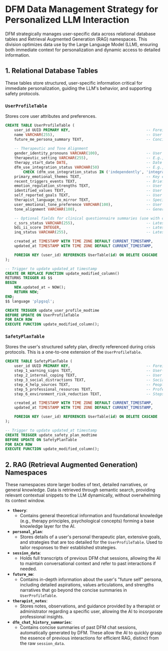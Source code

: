 # DFM Data Management Strategy for Personalized LLM Interaction

DFM strategically manages user-specific data across relational database tables and Retrieval Augmented Generation (RAG) namespaces. This division optimizes data use by the Large Language Model (LLM), ensuring both immediate context for personalization and dynamic access to detailed information.

## 1. Relational Database Tables

These tables store structured, user-specific information critical for immediate personalization, guiding the LLM's behavior, and supporting safety protocols.

### `UserProfileTable`

Stores core user attributes and preferences.

```sql
CREATE TABLE UserProfileTable (
    user_id UUID PRIMARY KEY,                                  -- Foreign key to the main UserTable
    name VARCHAR(255),                                         -- User's preferred name
    future_me_persona_summary TEXT,                            -- Concise summary of the user's "future self" persona
    
    -- Therapeutic and Tone Alignment
    gender_identity_pronouns VARCHAR(100),                     -- User's gender identity and/or pronouns
    therapeutic_setting VARCHAR(255),                          -- E.g., 'private therapy', 'school-based therapy'
    therapy_start_date DATE,                                   -- Date when the user started their current therapy
    dfm_use_integration_status VARCHAR(50)                     -- E.g., 'independently', 'integrated_with_therapist'
        CHECK (dfm_use_integration_status IN ('independently', 'integrated_with_therapist')),
    primary_emotional_themes TEXT,                             -- Key emotional themes the user is working through (e.g., 'hopelessness', 'self-criticism')
    recent_triggers_events TEXT,                               -- Brief description of recent triggers or significant events
    emotion_regulation_strengths TEXT,                         -- User's identified strengths for emotion regulation (e.g., 'journaling', 'physical movement')
    identified_values TEXT,                                    -- User's core identified values (e.g., 'creativity, connection')
    self_reported_goals TEXT,                                  -- User's self-reported goals for using DFM or for therapy
    therapist_language_to_mirror TEXT,                         -- Specific phrases or language style suggested by a therapist to mirror
    user_emotional_tone_preference VARCHAR(100),               -- User's preferred emotional tone for DFM's "future self" messages
    tone_alignment VARCHAR(100),                               -- General desired tone for DFM interactions (e.g., 'soft and reflective', 'grounded and direct')

    -- Optional fields for clinical questionnaire summaries (use with care, primarily for tone/prompt adaptation)
    c_ssrs_status VARCHAR(255),                                -- Latest C-SSRS status (e.g., 'Moderate ideation, no plan'). Used for adapting grounding questions.
    bdi_ii_score INTEGER,                                      -- Latest BDI-II score. Used to inform prompts regarding hopelessness or cognitive distortions.
    inq_status VARCHAR(255),                                   -- Latest INQ status (e.g., 'High perceived burdensomeness, low belongingness'). Used to emphasize connectedness.

    created_at TIMESTAMP WITH TIME ZONE DEFAULT CURRENT_TIMESTAMP,
    updated_at TIMESTAMP WITH TIME ZONE DEFAULT CURRENT_TIMESTAMP,

    FOREIGN KEY (user_id) REFERENCES UserTable(id) ON DELETE CASCADE
);

-- Trigger to update updated_at timestamp
CREATE OR REPLACE FUNCTION update_modified_column()
RETURNS TRIGGER AS $$
BEGIN
    NEW.updated_at = NOW();
    RETURN NEW;
END;
$$ language 'plpgsql';

CREATE TRIGGER update_user_profile_modtime
BEFORE UPDATE ON UserProfileTable
FOR EACH ROW
EXECUTE FUNCTION update_modified_column();
```

### `SafetyPlanTable`

Stores the user's structured safety plan, directly referenced during crisis protocols. This is a one-to-one extension of the `UserProfileTable`.

```sql
CREATE TABLE SafetyPlanTable (
    user_id UUID PRIMARY KEY,                                  -- Foreign key to the UserProfileTable and UserTable, ensuring one safety plan per user
    step_1_warning_signs TEXT,                                 -- User-specific warning signs of escalating distress
    step_2_internal_coping TEXT,                               -- User's internal coping strategies
    step_3_social_distractions TEXT,                           -- Social contacts or settings for distraction
    step_4_help_sources TEXT,                                  -- People the user can reach out to for help (friends, family, therapist)
    step_5_professional_resources TEXT,                        -- Professional help resources (hotlines, clinics)
    step_6_environment_risk_reduction TEXT,                    -- Steps to make the immediate environment safer

    created_at TIMESTAMP WITH TIME ZONE DEFAULT CURRENT_TIMESTAMP,
    updated_at TIMESTAMP WITH TIME ZONE DEFAULT CURRENT_TIMESTAMP,

    FOREIGN KEY (user_id) REFERENCES UserTable(id) ON DELETE CASCADE
);

-- Trigger to update updated_at timestamp
CREATE TRIGGER update_safety_plan_modtime
BEFORE UPDATE ON SafetyPlanTable
FOR EACH ROW
EXECUTE FUNCTION update_modified_column();
```

## 2. RAG (Retrieval Augmented Generation) Namespaces

These namespaces store larger bodies of text, detailed narratives, or general knowledge. Data is retrieved through semantic search, providing relevant contextual snippets to the LLM dynamically, without overwhelming its context window.

*   **`theory`**:
    *   Contains general theoretical information and foundational knowledge (e.g., therapy principles, psychological concepts) forming a base knowledge layer for the AI.
*   **`personal_plan`**:
    *   Stores details of a user's personal therapeutic plan, extensive goals, and strategies that are too detailed for the `UserProfileTable`. Used to tailor responses to their established strategies.
*   **`session_data`**:
    *   Holds full transcripts of previous DFM chat sessions, allowing the AI to maintain conversational context and refer to past interactions if needed.
*   **`future_me`**:
    *   Contains in-depth information about the user's "future self" persona, including detailed aspirations, values articulations, and strengths narratives that go beyond the concise summaries in `UserProfileTable`.
*   **`therapist_notes`**:
    *   Stores notes, observations, and guidance provided by a therapist or administrator regarding a specific user, allowing the AI to incorporate professional insights.
*   **`dfm_chat_history_summaries`**:
    *   Contains concise summaries of past DFM chat sessions, automatically generated by DFM. These allow the AI to quickly grasp the essence of previous interactions for efficient RAG, distinct from the raw `session_data`.